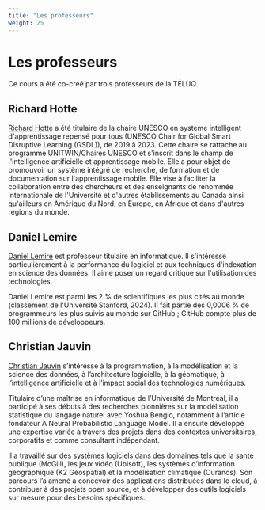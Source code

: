 ```yaml
---
title: "Les professeurs"
weight: 25
---
```


# Les professeurs

Ce cours a été co-créé par trois professeurs de la TÉLUQ.

## Richard Hotte

[Richard Hotte](https://www.teluq.ca/siteweb/univ/rhotte.html?p_nue=true) a été
titulaire de la chaire UNESCO en système intelligent d'apprentissage repensé
pour tous (UNESCO Chair for Global Smart Disruptive Learning (GSDL)), de 2019 à
2023. Cette chaire se rattache au programme UNITWIN/Chaires UNESCO et s'inscrit
dans le champ de l'intelligence artificielle et apprentissage mobile. Elle a
pour objet de promouvoir un système intégré de recherche, de formation et de
documentation sur l'apprentissage mobile. Elle vise à  faciliter la
collaboration entre des chercheurs et des enseignants de renommée internationale
de l'Université et d'autres établissements au Canada ainsi qu'ailleurs en
Amérique du Nord, en Europe, en Afrique et dans d'autres régions du monde.

## Daniel Lemire

[Daniel Lemire](https://www.teluq.ca/siteweb/univ/dlemire.html) est professeur
titulaire en informatique. Il s'intéresse particulièrement à la performance du
logiciel et aux techniques d'indexation en science des données. Il aime poser un
regard critique sur l'utilisation des technologies.

Daniel Lemire est parmi les 2 % de scientifiques les plus cités au monde
(classement de l'Université Stanford, 2024). Il fait partie des 0,0006 % de
programmeurs les plus suivis au monde sur GitHub ; GitHub compte plus de 100
millions de développeurs.

## Christian Jauvin

[Christian Jauvin](https://www.teluq.ca/siteweb/univ/cjauvin.html) s’intéresse à
la programmation, à la modélisation et la science des données, à l’architecture
logicielle, à la géomatique, à l’intelligence artificielle et à l’impact social
des technologies numériques.

Titulaire d’une maîtrise en informatique de l’Université de Montréal, il a
participé à ses débuts à des recherches pionnières sur la modélisation
statistique du langage naturel avec Yoshua Bengio, notamment à l’article
fondateur A Neural Probabilistic Language Model. Il a ensuite développé une
expertise variée à travers des projets dans des contextes universitaires,
corporatifs et comme consultant indépendant.

Il a travaillé sur des systèmes logiciels dans des domaines tels que la santé
publique (McGill), les jeux vidéo (Ubisoft), les systèmes d’information
géographique (K2 Géospatial) et la modélisation climatique (Ouranos). Son
parcours l’a amené à concevoir des applications distribuées dans le cloud, à
contribuer à des projets open source, et à développer des outils logiciels sur
mesure pour des besoins spécifiques.
